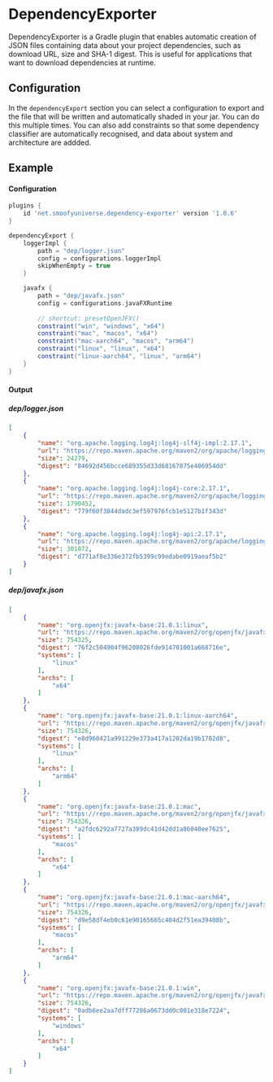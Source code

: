 # DependencyExporter

DependencyExporter is a Gradle plugin that enables automatic creation of JSON files containing data about your project
dependencies, such as download URL, size and SHA-1 digest. This is useful for applications that want to download
dependencies at runtime.

## Configuration

In the `dependencyExport` section you can select a configuration to export and the file that will be written and
automatically shaded in your jar. You can do this multiple times. You can also add constraints so that some dependency
classifier are automatically recognised, and data about system and architecture are addded.

## Example

#### Configuration

```groovy
plugins {
    id 'net.smoofyuniverse.dependency-exporter' version '1.0.6'
}

dependencyExport {
    loggerImpl {
        path = "dep/logger.json"
        config = configurations.loggerImpl
        skipWhenEmpty = true
    }

    javafx {
        path = "dep/javafx.json"
        config = configurations.javaFXRuntime
        
        // shortcut: presetOpenJFX()
        constraint("win", "windows", "x64")
        constraint("mac", "macos", "x64")
        constraint("mac-aarch64", "macos", "arm64")
        constraint("linux", "linux", "x64")
        constraint("linux-aarch64", "linux", "arm64")
    }
}
```

#### Output

##### dep/logger.json

```json
[
    {
        "name": "org.apache.logging.log4j:log4j-slf4j-impl:2.17.1",
        "url": "https://repo.maven.apache.org/maven2/org/apache/logging/log4j/log4j-slf4j-impl/2.17.1/log4j-slf4j-impl-2.17.1.jar",
        "size": 24279,
        "digest": "84692d456bcce689355d33d68167875e486954dd"
    },
    {
        "name": "org.apache.logging.log4j:log4j-core:2.17.1",
        "url": "https://repo.maven.apache.org/maven2/org/apache/logging/log4j/log4j-core/2.17.1/log4j-core-2.17.1.jar",
        "size": 1790452,
        "digest": "779f60f3844dadc3ef597976fcb1e5127b1f343d"
    },
    {
        "name": "org.apache.logging.log4j:log4j-api:2.17.1",
        "url": "https://repo.maven.apache.org/maven2/org/apache/logging/log4j/log4j-api/2.17.1/log4j-api-2.17.1.jar",
        "size": 301872,
        "digest": "d771af8e336e372fb5399c99edabe0919aeaf5b2"
    }
]
```

##### dep/javafx.json

```json
[
    {
        "name": "org.openjfx:javafx-base:21.0.1:linux",
        "url": "https://repo.maven.apache.org/maven2/org/openjfx/javafx-base/21.0.1/javafx-base-21.0.1-linux.jar",
        "size": 754325,
        "digest": "76f2c504904f96208026fde914701001a668716e",
        "systems": [
            "linux"
        ],
        "archs": [
            "x64"
        ]
    },
    {
        "name": "org.openjfx:javafx-base:21.0.1:linux-aarch64",
        "url": "https://repo.maven.apache.org/maven2/org/openjfx/javafx-base/21.0.1/javafx-base-21.0.1-linux-aarch64.jar",
        "size": 754326,
        "digest": "e8d960421a991229e373a417a1202da19b1782d8",
        "systems": [
            "linux"
        ],
        "archs": [
            "arm64"
        ]
    },
    {
        "name": "org.openjfx:javafx-base:21.0.1:mac",
        "url": "https://repo.maven.apache.org/maven2/org/openjfx/javafx-base/21.0.1/javafx-base-21.0.1-mac.jar",
        "size": 754326,
        "digest": "a2fdc6292a7727a389dc41d42dd1a86040ee7625",
        "systems": [
            "macos"
        ],
        "archs": [
            "x64"
        ]
    },
    {
        "name": "org.openjfx:javafx-base:21.0.1:mac-aarch64",
        "url": "https://repo.maven.apache.org/maven2/org/openjfx/javafx-base/21.0.1/javafx-base-21.0.1-mac-aarch64.jar",
        "size": 754326,
        "digest": "d9e58df4eb0c61e90165665c404d2f51ea39408b",
        "systems": [
            "macos"
        ],
        "archs": [
            "arm64"
        ]
    },
    {
        "name": "org.openjfx:javafx-base:21.0.1:win",
        "url": "https://repo.maven.apache.org/maven2/org/openjfx/javafx-base/21.0.1/javafx-base-21.0.1-win.jar",
        "size": 754326,
        "digest": "0adb6ee2aa7dff77286a0673dd0c001e318e7224",
        "systems": [
            "windows"
        ],
        "archs": [
            "x64"
        ]
    }
]
```
